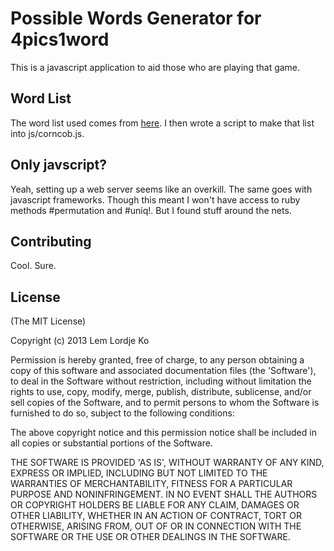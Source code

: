 Possible Words Generator for 4pics1word
=======================================

This is a javascript application to aid those who are playing that game.

Word List
---------

The word list used comes from
[here](http://mieliestronk.com/wordlist.html).
I then wrote a script to make that list into js/corncob.js.


Only javscript?
---------------

Yeah, setting up a web server seems like an overkill.
The same goes with javascript frameworks.
Though this meant I won't have access to ruby methods #permutation
and #uniq!. But I found stuff around the nets.

Contributing
------------

Cool. Sure.

License
-------

(The MIT License)

Copyright (c) 2013 Lem Lordje Ko

Permission is hereby granted, free of charge, to any person obtaining a
copy
of this software and associated documentation files (the 'Software'), to
deal
in the Software without restriction, including without limitation the
rights
to use, copy, modify, merge, publish, distribute, sublicense, and/or
sell
copies of the Software, and to permit persons to whom the Software is
furnished to do so, subject to the following conditions:

The above copyright notice and this permission notice shall be included
in all
copies or substantial portions of the Software.

THE SOFTWARE IS PROVIDED 'AS IS', WITHOUT WARRANTY OF ANY KIND, EXPRESS
OR
IMPLIED, INCLUDING BUT NOT LIMITED TO THE WARRANTIES OF MERCHANTABILITY,
FITNESS FOR A PARTICULAR PURPOSE AND NONINFRINGEMENT. IN NO EVENT SHALL
THE
AUTHORS OR COPYRIGHT HOLDERS BE LIABLE FOR ANY CLAIM, DAMAGES OR OTHER
LIABILITY, WHETHER IN AN ACTION OF CONTRACT, TORT OR OTHERWISE, ARISING
FROM,
OUT OF OR IN CONNECTION WITH THE SOFTWARE OR THE USE OR OTHER DEALINGS
IN THE
SOFTWARE.
